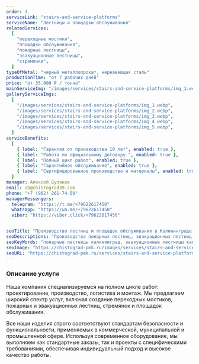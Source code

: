 ```yaml
---
order: 4
serviceLink: "stairs-and-service-platforms"
serviceName: "Лестницы и площадки обслуживания"
relatedServices:
  [
    "переходные мостики",
    "площадки обслуживания",
    "пожарные лестницы",
    "эвакуационные лестницы",
    "стремянки",
  ]
typeOfMetal: "черный металлопрокат, нержавеющая сталь"
productionTime: "от 7 рабочих дней"
price: "от 35.000 ₽ / тонна"
mainServiceImg: "/images/services/stairs-and-service-platforms/img_1.webp"
galleryServiceImgs:
  [
    "/images/services/stairs-and-service-platforms/img_1.webp",
    "/images/services/stairs-and-service-platforms/img_2.webp",
    "/images/services/stairs-and-service-platforms/img_3.webp",
    "/images/services/stairs-and-service-platforms/img_4.webp",
    "/images/services/stairs-and-service-platforms/img_5.webp",
  ]
serviceBenefits:
  [
    { label: "Гарантия от производства 10 лет", enabled: true },
    { label: "Работа по официальному договору ", enabled: true },
    { label: "Полный цикл работ", enabled: true },
    { label: "Гарантийное обслуживание", enabled: true },
    { label: "Сертифицированное производство и материалы", enabled: true },
  ]
manager: Алексей Буланов
email: ab@chistograd39.com
phone: "+7 (962) 261-74-50"
managerMessengers:
  telegram: "https://t.me/+79622617450"
  whatsapp: "https://wa.me/+79622617450"
  viber: "https://viber.click/+79622617450"


seoTitle: "Производство лестниц и площадок обслуживания в Калининграде | Чистоград ПМК"
seoDescriptions: "Производство пожарных лестниц, эвакуационных лестниц, переходных мостиков, площадок обслуживания, стремянок в Калининграде и области. Полный цикл работ, гарантия от производства 10 лет"
seoKeyWords: "пожарные лестницы калининград, эвакуационные лестницы калининград, площадки обслуживания калининград, переходные мостики калининград, стремянки калининград, металлические лестницы калининград"
seoImage: "https://chistograd-pmk.ru/images/services/stairs-and-service-platforms/img_1.webp"
seoURL: "https://chistograd-pmk.ru/services/stairs-and-service-platforms"
---
```


<h3>Описание услуги</h3>

Наша компания специализируемся на полном цикле работ: проектирование, производство, логистика и монтаж. Мы предлагаем широкий спектр услуг, включая создание переходных мостиков, пожарных и эвакуационных лестниц, стремянок и площадок обслуживания.

Все наши изделия строго соответствуют стандартам безопасности и функциональности, применяемых в коммерческой, муниципальной и промышленной сфере. Используя современное оборудование, мы выполняем как стандартные заказы, так и проекты с специфическими требованиями, обеспечивая индивидуальный подход и высокое качество работы.
